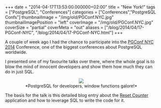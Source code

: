 +++
date = "2014-04-17T13:53:00.000000+02:00"
title = "New York!"
tags = ["PostgreSQL", "Conferences"]
categories = ["Conferences","PostgreSQL Confs"]
thumbnailImage = "/img/old/PGConf.NYC.jpg"
thumbnailImagePosition = "left"
coverImage = "/img/old/PGConf.NYC.jpg"
coverSize = "partial"
coverMeta = "out"
aliases = ["/blog/2014/04/17-PGConf-NYC",
           "/blog/2014/04/17-PGConf-NYC.html"]
+++

A couple of week ago I had the chance to participate into the
[PGConf NYC 2014](http://nyc.pgconf.us/2014/) Conference, one of the biggest conferences about PostgreSQL
worldwide.

I presented one of my favourite talks over there, where the whole goal is to
blow the mind of innocent developers and show them how much they can do in
just SQL.

<center>
<div class="figure dim-margin">
  <a href="/images/confs/PGDAY_NYC_2014.pdf">
    <img src="/img/old/PGDAY_NYC_2014.png">
  </a>
</div>
</center>

<center>*PostgreSQL for developers, window functions galore!*</center>

The basis for the talk is this detailed blog entry about the 
[Reset Counter](http://tapoueh.org/blog/2012/10/05-reset-counter)
application and how to leverage SQL to write the code for it.
